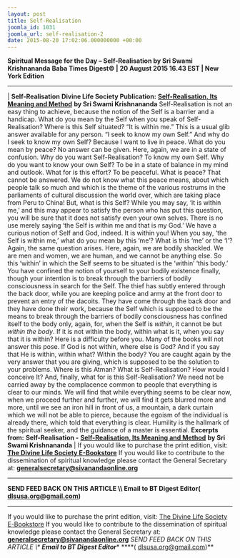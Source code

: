 ```yaml
---
layout: post
title: Self-Realisation
joomla_id: 1031
joomla_url: self-realisation-2
date: 2015-08-20 17:02:06.000000000 +00:00
---
```

**Spiritual Message for the Day – Self-Realisation by Sri Swami Krishnananda**
 **Baba Times Digest© | 20 August 2015 16.43 EST | New York Edition**
* * *
| 
**Self-Realisation**
**Divine Life Society Publication:** [**Self-Realisation, Its Meaning and Method**](http://www.swami-krishnananda.org/self/self_1.html) **by Sri Swami Krishnananda**
Self-Realisation is not an easy thing to achieve, because the notion of the Self is a barrier and a handicap. What do you mean by the Self when you speak of Self-Realisation? Where is this Self situated? “It is within me.” This is a usual glib answer available for any person.
“I seek to know my own Self.” And why do I seek to know my own Self? Because I want to live in peace. What do you mean by peace? No answer can be given. Here, again, we are in a state of confusion.
Why do you want Self-Realisation? To know my own Self. Why do you want to know your own Self? To be in a state of balance in my mind and outlook. What for is this effort? To be peaceful. What is peace? That cannot be answered. We do not know what this peace means, about which people talk so much and which is the theme of the various rostrums in the parliaments of cultural discussion the world over, which are taking place from Peru to China!
But, what is this Self? While you may say, ‘it is within me,’ and this may appear to satisfy the person who has put this question, you will be sure that it does not satisfy even your own selves. There is no use merely saying ‘the Self is within me and that is my God.’ We have a curious notion of Self and God, indeed. It is within you!
When you say, ‘the Self is within me,’ what do you mean by this ‘me’? What is this ‘me’ or the ‘I’? Again, the same question arises. Here, again, we are bodily shackled. We are men and women, we are human, and we cannot be anything else. So this ‘within’ in which the Self seems to be situated is the ‘within’ ‘this body.’
You have confined the notion of yourself to your bodily existence finally, though your intention is to break through the barriers of bodily consciousness in search for the Self. The thief has subtly entered through the back door, while you are keeping police and army at the front door to prevent an entry of the dacoits. They have come through the back door and they have done their work, because the Self which is supposed to be the means to break through the barriers of bodily consciousness has confined itself to the body only, again, for, when the Self is _within_, it cannot be but _within the body_. If it is not within the body, within what is it, when you say that it is within? Here is a difficulty before you. Many of the books will not answer this pose. If God is not within, where else is God? And if you say that He is within, within what? Within the body? You are caught again by the very answer that you are giving, which is supposed to be the solution to your problems.
Where is this Atman? What is Self-Realisation? How would I conceive It? And, finally, what for is this Self-Realisation?
We need not be carried away by the complacence common to people that everything is clear to our minds. We will find that while everything seems to be clear now, when we proceed further and further, we will find it gets blurred more and more, until we see an iron hill in front of us, a mountain, a dark curtain which we will not be able to pierce, because the egoism of the individual is already there, which told that everything is clear. Humility is the hallmark of the spiritual seeker, and the guidance of a master is essential.
**Excerpts from:**  **Self-Realisation -** [**Self-Realisation, Its Meaning and Method**](http://www.swami-krishnananda.org/self/self_1.html) **by Sri Swami Krishnananda**
 |
If you would like to purchase the print edition, visit: **[The Divine Life Society E-Bookstore](http://www.dlshq.org/download/download.htm)**
If you would like to contribute to the dissemination of spiritual knowledge please contact the General Secretary at: [](mailto:%20%3Cscript%20type=%27text/javascript%27%3E%20%3C%21--%20var%20prefix%20=%20%27ma%27%20+%20%27il%27%20+%20%27to%27;%20var%20path%20=%20%27hr%27%20+%20%27ef%27%20+%20%27=%27;%20var%20addy57016%20=%20%27generalsecretary%27%20+%20%27@%27;%20addy57016%20=%20addy57016%20+%20%27sivanandaonline%27%20+%20%27.%27%20+%20%27org%27;%20document.write%28%27%3Ca%20%27%20+%20path%20+%20%27%5C%27%27%20+%20prefix%20+%20%27:%27%20+%20addy57016%20+%20%27%5C%27%3E%27%29;%20document.write%28addy57016%29;%20document.write%28%27%3C%5C/a%3E%27%29;%20//--%3E%5Cn%20%3C/script%3E%3Cscript%20type=%27text/javascript%27%3E%20%3C%21--%20document.write%28%27%3Cspan%20style=%5C%27display:%20none;%5C%27%3E%27%29;%20//--%3E%20%3C/script%3EThis%20email%20address%20is%20being%20protected%20from%20spambots.%20You%20need%20JavaScript%20enabled%20to%20view%20it.%20%3Cscript%20type=%27text/javascript%27%3E%20%3C%21--%20document.write%28%27%3C/%27%29;%20document.write%28%27span%3E%27%29;%20//--%3E%20%3C/script%3E?subject=Contribution%20to%20Dissemination%20of%20Spiritual%20Knowledge) **generalsecretary@sivanandaonline.org**
****
**SEND FEED BACK ON THIS ARTICLE \\\ Email to BT Digest Editor[](mailto:%20%3Cscript%20type=%27text/javascript%27%3E%20%3C%21--%20var%20prefix%20=%20%27ma%27%20+%20%27il%27%20+%20%27to%27;%20var%20path%20=%20%27hr%27%20+%20%27ef%27%20+%20%27=%27;%20var%20addy72654%20=%20%27dlsusa.org%27%20+%20%27@%27;%20addy72654%20=%20addy72654%20+%20%27gmail%27%20+%20%27.%27%20+%20%27com%27;%20document.write%28%27%3Ca%20%27%20+%20path%20+%20%27%5C%27%27%20+%20prefix%20+%20%27:%27%20+%20addy72654%20+%20%27%5C%27%3E%27%29;%20document.write%28addy72654%29;%20document.write%28%27%3C%5C/a%3E%27%29;%20//--%3E%5Cn%20%3C/script%3E%3Cscript%20type=%27text/javascript%27%3E%20%3C%21--%20document.write%28%27%3Cspan%20style=%5C%27display:%20none;%5C%27%3E%27%29;%20//--%3E%20%3C/script%3EThis%20email%20address%20is%20being%20protected%20from%20spambots.%20You%20need%20JavaScript%20enabled%20to%20view%20it.%20%3Cscript%20type=%27text/javascript%27%3E%20%3C%21--%20document.write%28%27%3C/%27%29;%20document.write%28%27span%3E%27%29;%20//--%3E%20%3C/script%3E?subject=DLS%20Posts)( [dlsusa.org@gmail.com](mailto:dlsusa.org@gmail.com))**
* * *
  
If you would like to purchase the print edition, visit: [The Divine Life Society E-Bookstore](http://www.dlshq.org/download/download.htm)
If you would like to contribute to the dissemination of spiritual knowledge please contact the General Secretary at: **[generalsecretary@sivanandaonline.org](mailto:generalsecretary@sivanandaonline.org)**
**SEND FEED BACK ON THIS ARTICLE \\\**  **Email to BT Digest Editor**** [](mailto:%20%3Cscript%20type=%27text/javascript%27%3E%20%3C%21--%20var%20prefix%20=%20%27ma%27%20+%20%27il%27%20+%20%27to%27;%20var%20path%20=%20%27hr%27%20+%20%27ef%27%20+%20%27=%27;%20var%20addy72654%20=%20%27dlsusa.org%27%20+%20%27@%27;%20addy72654%20=%20addy72654%20+%20%27gmail%27%20+%20%27.%27%20+%20%27com%27;%20document.write%28%27%3Ca%20%27%20+%20path%20+%20%27%5C%27%27%20+%20prefix%20+%20%27:%27%20+%20addy72654%20+%20%27%5C%27%3E%27%29;%20document.write%28addy72654%29;%20document.write%28%27%3C%5C/a%3E%27%29;%20//--%3E%5Cn%20%3C/script%3E%3Cscript%20type=%27text/javascript%27%3E%20%3C%21--%20document.write%28%27%3Cspan%20style=%5C%27display:%20none;%5C%27%3E%27%29;%20//--%3E%20%3C/script%3EThis%20email%20address%20is%20being%20protected%20from%20spambots.%20You%20need%20JavaScript%20enabled%20to%20view%20it.%20%3Cscript%20type=%27text/javascript%27%3E%20%3C%21--%20document.write%28%27%3C/%27%29;%20document.write%28%27span%3E%27%29;%20//--%3E%20%3C/script%3E?subject=DLS%20Posts)****( [dlsusa.org@gmail.com](mailto:dlsusa.org@gmail.com))**  
